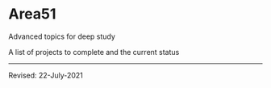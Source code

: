 # Area51

Advanced topics for deep study

A list of projects to complete and the current status



----
Revised: 22-July-2021